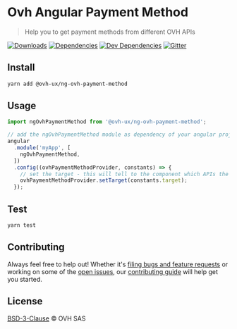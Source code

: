 # Ovh Angular Payment Method

> Help you to get payment methods from different OVH APIs

[![Downloads](https://badgen.net/npm/dt/@ovh-ux/ng-ovh-payment-method)](https://npmjs.com/package/@ovh-ux/ng-ovh-payment-method) [![Dependencies](https://badgen.net/david/dep/ovh-ux/ng-ovh-payment-method)](https://npmjs.com/package/@ovh-ux/ng-ovh-payment-method?activeTab=dependencies) [![Dev Dependencies](https://badgen.net/david/dev/ovh-ux/ng-ovh-payment-method)](https://npmjs.com/package/@ovh-ux/ng-ovh-payment-method?activeTab=dependencies) [![Gitter](https://badgen.net/badge/gitter/ovh-ux/blue?icon=gitter)](https://gitter.im/ovh/ux)

## Install

```sh
yarn add @ovh-ux/ng-ovh-payment-method
```

## Usage

```js
import ngOvhPaymentMethod from '@ovh-ux/ng-ovh-payment-method';

// add the ngOvhPaymentMethod module as dependency of your angular project
angular
  .module('myApp', [
    ngOvhPaymentMethod,
  ])
  .config((ovhPaymentMethodProvider, constants) => {
    // set the target - this will tell to the component which APIs the component needs to call
    ovhPaymentMethodProvider.setTarget(constants.target);
  });
```

## Test

```sh
yarn test
```

## Contributing

Always feel free to help out! Whether it's [filing bugs and feature requests](https://github.com/ovh-ux/ng-ovh-payment-method/issues/new) or working on some of the [open issues](https://github.com/ovh-ux/ng-ovh-payment-method/issues), our [contributing guide](CONTRIBUTING.md) will help get you started.

## License

[BSD-3-Clause](LICENSE) © OVH SAS
